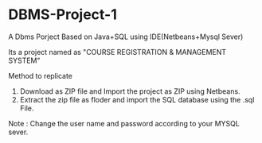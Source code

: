 # DBMS-Project-1
A Dbms Porject Based on Java+SQL using IDE(Netbeans+Mysql Sever)

Its a project named as "COURSE REGISTRATION & MANAGEMENT SYSTEM"

Method to replicate 
1. Download as ZIP file and Import the project as ZIP using Netbeans.
2. Extract the zip file as floder and import the SQL database using the .sql File.

Note : Change the user name and password according to your MYSQL sever.

